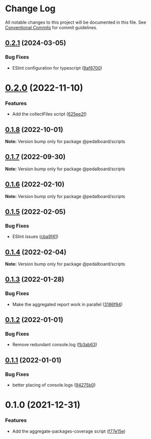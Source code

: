 # Change Log

All notable changes to this project will be documented in this file.
See [Conventional Commits](https://conventionalcommits.org) for commit guidelines.

## [0.2.1](https://github.com/mbarzeev/pedalboard/compare/@pedalboard/scripts@0.2.0...@pedalboard/scripts@0.2.1) (2024-03-05)


### Bug Fixes

* ESlint configuration for typescript ([9af8700](https://github.com/mbarzeev/pedalboard/commit/9af87001d0750e23c6a94c615dd7bcaa90f3f2da))





# [0.2.0](https://github.com/mbarzeev/pedalboard/compare/@pedalboard/scripts@0.1.8...@pedalboard/scripts@0.2.0) (2022-11-10)


### Features

* Add the collectFiles script ([625ee2f](https://github.com/mbarzeev/pedalboard/commit/625ee2f2cc3bf242619b36132e982429e2c6c0ac))





## [0.1.8](https://github.com/mbarzeev/pedalboard/compare/@pedalboard/scripts@0.1.7...@pedalboard/scripts@0.1.8) (2022-10-01)

**Note:** Version bump only for package @pedalboard/scripts





## [0.1.7](https://github.com/mbarzeev/pedalboard/compare/@pedalboard/scripts@0.1.6...@pedalboard/scripts@0.1.7) (2022-09-30)

**Note:** Version bump only for package @pedalboard/scripts





## [0.1.6](https://github.com/mbarzeev/pedalboard/compare/@pedalboard/scripts@0.1.5...@pedalboard/scripts@0.1.6) (2022-02-10)

**Note:** Version bump only for package @pedalboard/scripts





## [0.1.5](https://github.com/mbarzeev/pedalboard/compare/@pedalboard/scripts@0.1.4...@pedalboard/scripts@0.1.5) (2022-02-05)


### Bug Fixes

* ESlint issues ([cba9f41](https://github.com/mbarzeev/pedalboard/commit/cba9f41b0e06c88719972c707075c5bc3af6a354))





## [0.1.4](https://github.com/mbarzeev/pedalboard/compare/@pedalboard/scripts@0.1.3...@pedalboard/scripts@0.1.4) (2022-02-04)

**Note:** Version bump only for package @pedalboard/scripts





## [0.1.3](https://github.com/mbarzeev/pedalboard/compare/@pedalboard/scripts@0.1.2...@pedalboard/scripts@0.1.3) (2022-01-28)


### Bug Fixes

* Make the aggregated report work in parallel ([3186f94](https://github.com/mbarzeev/pedalboard/commit/3186f94a88a1b687d0c42728e3122a4599c8ff54))





## [0.1.2](https://github.com/mbarzeev/pedalboard/compare/@pedalboard/scripts@0.1.1...@pedalboard/scripts@0.1.2) (2022-01-01)


### Bug Fixes

* Remove redundant console.log ([fb3ab63](https://github.com/mbarzeev/pedalboard/commit/fb3ab63ea37bfa09c96c4d5493c3f6f887f094ed))





## [0.1.1](https://github.com/mbarzeev/pedalboard/compare/@pedalboard/scripts@0.1.0...@pedalboard/scripts@0.1.1) (2022-01-01)


### Bug Fixes

* better placing of console.logs ([94275b0](https://github.com/mbarzeev/pedalboard/commit/94275b0b42279a39156acf0380978d5464942a5f))





# 0.1.0 (2021-12-31)


### Features

* Add the aggregate-packages-coverage script ([f77e15e](https://github.com/mbarzeev/pedalboard/commit/f77e15eda5fb8d1798f82f3b47b89ca39cdcf9ae))
